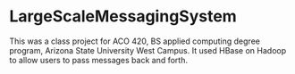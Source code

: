 # LargeScaleMessagingSystem
This was a class project for ACO 420, BS applied computing degree program, Arizona State University West Campus. It used HBase on Hadoop to allow users to pass messages back and forth.
